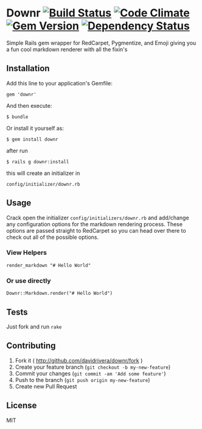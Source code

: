 # Downr [![Build Status](https://travis-ci.org/davidrivera/Downr.svg?branch=master)](https://travis-ci.org/davidrivera/Downr) [![Code Climate](https://codeclimate.com/github/davidrivera/Downr.png)](https://codeclimate.com/github/davidrivera/Downr) [![Gem Version](https://badge.fury.io/rb/downr.svg)](http://badge.fury.io/rb/downr) [![Dependency Status](https://gemnasium.com/davidrivera/Downr.svg)](https://gemnasium.com/davidrivera/Downr)
Simple Rails gem wrapper for RedCarpet, Pygmentize, and Emoji giving you a fun cool markdown renderer with all the fixin's 

## Installation

Add this line to your application's Gemfile:

    gem 'downr'

And then execute:

    $ bundle

Or install it yourself as:

    $ gem install downr

after run 
    
    $ rails g downr:install

this will create an initializer in 
    
    config/initializer/downr.rb

## Usage

Crack open the initializer `config/initializers/downr.rb` and add/change any configuration options for the markdown rendering process. These options are passed straight to RedCarpet so you can head over there to check out all of the possible options.

### View Helpers

`render_markdown "# Hello World"`

### Or use directly

`Downr::Markdown.render("# Hello World")`

## Tests

Just fork and run `rake`

## Contributing

1. Fork it ( http://github.com/davidrivera/downr/fork )
2. Create your feature branch (`git checkout -b my-new-feature`)
3. Commit your changes (`git commit -am 'Add some feature'`)
4. Push to the branch (`git push origin my-new-feature`)
5. Create new Pull Request

## License

MIT
